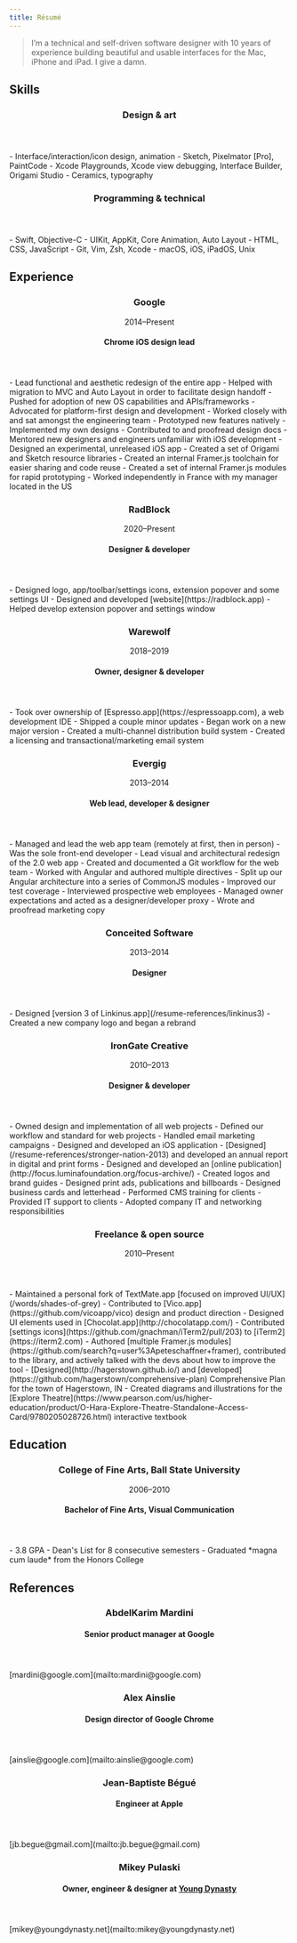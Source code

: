 ```yaml
---
title: Résumé
---
```


> I’m a technical and self-driven software designer with 10 years of experience building beautiful and usable interfaces for the Mac, iPhone and iPad. I give a damn.

## Skills
<header>
	<h3>Design & art</h3>
</header>
- Interface/interaction/icon design, animation
- Sketch, Pixelmator [Pro], PaintCode
- Xcode Playgrounds, Xcode view debugging, Interface Builder, Origami Studio
- Ceramics, typography

<header>
	<h3>Programming & technical</h3>
</header>
- Swift, Objective-C
- UIKit, AppKit, Core Animation, Auto Layout
- HTML, CSS, JavaScript
- Git, Vim, Zsh, Xcode
- macOS, iOS, iPadOS, Unix

## Experience
<header>
	<h3>Google</h3>
	<time datetime="P6Y">2014–Present</time>
	<h4>Chrome iOS design lead</h4>
</header>
- Lead functional and aesthetic redesign of the entire app
- Helped with migration to MVC and Auto Layout in order to facilitate design handoff
- Pushed for adoption of new OS capabilities and APIs/frameworks
- Advocated for platform-first design and development
- Worked closely with and sat amongst the engineering team
- Prototyped new features natively
- Implemented my own designs
- Contributed to and proofread design docs
- Mentored new designers and engineers unfamiliar with iOS development
- Designed an experimental, unreleased iOS app
- Created a set of Origami and Sketch resource libraries
- Created an internal Framer.js toolchain for easier sharing and code reuse
- Created a set of internal Framer.js modules for rapid prototyping
- Worked independently in France with my manager located in the US

<header>
	<h3>RadBlock</h3>
	<time datetime="P1Y">2020–Present</time>
	<h4>Designer & developer</h4>
</header>
- Designed logo, app/toolbar/settings icons, extension popover and some settings UI
- Designed and developed [website](https://radblock.app)
- Helped develop extension popover and settings window

<header>
	<h3>Warewolf</h3>
	<time datetime="P1Y">2018–2019</time>
	<h4>Owner, designer & developer</h4>
</header>
- Took over ownership of [Espresso.app](https://espressoapp.com), a web development IDE
- Shipped a couple minor updates
- Began work on a new major version
- Created a multi-channel distribution build system
- Created a licensing and transactional/marketing email system

<header>
	<h3>Evergig</h3>
	<time datetime="P1Y">2013–2014</time>
	<h4>Web lead, developer & designer</h4>
</header>
- Managed and lead the web app team (remotely at first, then in person)
- Was the sole front-end developer
- Lead visual and architectural redesign of the 2.0 web app
- Created and documented a Git workflow for the web team
- Worked with Angular and authored multiple directives
- Split up our Angular architecture into a series of CommonJS modules
- Improved our test coverage
- Interviewed prospective web employees
- Managed owner expectations and acted as a designer/developer proxy
- Wrote and proofread marketing copy

<header>
	<h3>Conceited Software</h3>
	<time datetime="P1Y">2013–2014</time>
	<h4>Designer</h4>
</header>
- Designed [version 3 of Linkinus.app](/resume-references/linkinus3)
- Created a new company logo and began a rebrand

<header>
	<h3>IronGate Creative</h3>
	<time datetime="P3Y">2010–2013</time>
	<h4>Designer & developer</h4>
</header>
- Owned design and implementation of all web projects
- Defined our workflow and standard for web projects
- Handled email marketing campaigns
- Designed and developed an iOS application
- [Designed](/resume-references/stronger-nation-2013) and developed an annual report in digital and print forms
- Designed and developed an [online publication](http://focus.luminafoundation.org/focus-archive/)
- Created logos and brand guides
- Designed print ads, publications and billboards
- Designed business cards and letterhead
- Performed CMS training for clients
- Provided IT support to clients
- Adopted company IT and networking responsibilities

<header>
	<h3 id="freelance">Freelance & open source</h3>
	<time datetime="P10Y">2010–Present</time>
</header>
- Maintained a personal fork of TextMate.app [focused on improved UI/UX](/words/shades-of-grey)
- Contributed to [Vico.app](https://github.com/vicoapp/vico) design and product direction
- Designed UI elements used in [Chocolat.app](http://chocolatapp.com/)
- Contributed [settings icons](https://github.com/gnachman/iTerm2/pull/203) to [iTerm2](https://iterm2.com)
- Authored [multiple Framer.js modules](https://github.com/search?q=user%3Apeteschaffner+framer), contributed to the library, and actively talked with the devs about how to improve the tool
- [Designed](http://hagerstown.github.io/) and [developed](https://github.com/hagerstown/comprehensive-plan) Comprehensive Plan for the town of Hagerstown, IN
- Created diagrams and illustrations for the [Explore Theatre](https://www.pearson.com/us/higher-education/product/O-Hara-Explore-Theatre-Standalone-Access-Card/9780205028726.html) interactive textbook

## Education
<header>
	<h3>College of Fine Arts, Ball State University</h3>
	<time datetime="P4Y">2006–2010</time>
	<h4>Bachelor of Fine Arts, Visual Communication</h4>
</header>
- 3.8 GPA
- Dean's List for 8 consecutive semesters
- Graduated *magna cum laude* from the Honors College

## References
<header>
	<h3>AbdelKarim Mardini</h3>
	<h4>Senior product manager at Google</h4>
</header>
[mardini@google.com](mailto:mardini@google.com)

<header>
	<h3>Alex Ainslie</h3>
	<h4>Design director of Google Chrome</h4>
</header>
[ainslie@google.com](mailto:ainslie@google.com)

<header>
	<h3>Jean-Baptiste Bégué</h3>
	<h4>Engineer at Apple</h4>
</header>
[jb.begue@gmail.com](mailto:jb.begue@gmail.com)

<header>
	<h3>Mikey Pulaski</h3>
	<h4>Owner, engineer & designer at <a href="https://www.youngdynasty.net">Young Dynasty</a></h4>
</header>
[mikey@youngdynasty.net](mailto:mikey@youngdynasty.net)
